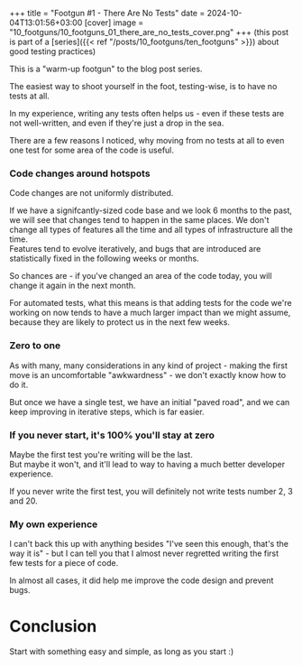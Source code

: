 +++
title = "Footgun #1 - There Are No Tests"
date = 2024-10-04T13:01:56+03:00
[cover]
  image = "10_footguns/10_footguns_01_there_are_no_tests_cover.png"
+++
(this post is part of a [series]({{< ref "/posts/10_footguns/ten_footguns" >}}) about good testing practices)

This is a "warm-up footgun" to the blog post series.

The easiest way to shoot yourself in the foot, testing-wise, is to have no tests at all.

In my experience, writing any tests often helps us - even if these tests are not well-written, and even if they're just a drop in the sea.

There are a few reasons I noticed, why moving from no tests at all to even one test for some area of the code is useful.

### Code changes around hotspots
Code changes are not uniformly distributed.

If we have a signifcantly-sized code base and we look 6 months to the past, we will see that changes tend to happen in the same places. We don't change all types of features all the time and all types of infrastructure all the time.   
Features tend to evolve iteratively, and bugs that are introduced are statistically fixed in the following weeks or months.

So chances are - if you've changed an area of the code today, you will change it again in the next month.

For automated tests, what this means is that adding tests for the code we're working on now tends to have a much larger impact than we might assume, because they are likely to protect us in the next few weeks.

### Zero to one
As with many, many considerations in any kind of project - making the first move is an uncomfortable "awkwardness" - we don't exactly know how to do it.

But once we have a single test, we have an initial "paved road", and we can keep improving in iterative steps, which is far easier.

### If you never start, it's 100% you'll stay at zero
Maybe the first test you're writing will be the last.  
But maybe it won't, and it'll lead to way to having a much better developer experience.

If you never write the first test, you will definitely not write tests number 2, 3 and 20.

### My own experience
I can't back this up with anything besides "I've seen this enough, that's the way it is" - but I can tell you that I almost never regretted writing the first few tests for a piece of code.

In almost all cases, it did help me improve the code design and prevent bugs.

# Conclusion
Start with something easy and simple, as long as you start :)
